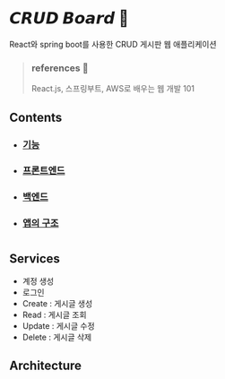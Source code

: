 # 𝘾𝙍𝙐𝘿 𝘽𝙤𝙖𝙧𝙙 📌

React와 spring boot를 사용한 CRUD 게시판 웹 애플리케이션

> ### references 🔗   
> React.js, 스프링부트, AWS로 배우는 웹 개발 101

## Contents		
* ### [기능](https://github.com/mingeun2154/project/tree/main/CRUDBoard#services)      
* ### [프론트엔드](https://github.com/mingeun2154/project/tree/main/CRUDBoard/front#front-end)
* ### [백엔드](https://github.com/mingeun2154/project/tree/main/CRUDBoard/back#back-end)
* ### [앱의 구조](https://github.com/mingeun2154/project/tree/main/CRUDBoard#architecture)

#    

## Services
* 계정 생성
* 로그인
* Create : 게시글 생성
* Read : 게시글 조회
* Update : 게시글 수정
* Delete : 게시글 삭제

## Architecture

